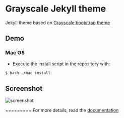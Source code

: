 # Grayscale Jekyll theme

Jekyll theme based on [Grayscale bootstrap theme ](http://ironsummitmedia.github.io/startbootstrap-grayscale/)

## Demo

### Mac OS

- Execute the install script in the repository with:

```bash
$ bash ./mac_install
```

## Screenshot

![screenshot](https://raw.githubusercontent.com/jeromelachaud/grayscale-theme/master/screenshot.png)

=========
For more details, read the [documentation](http://jekyllrb.com/)
